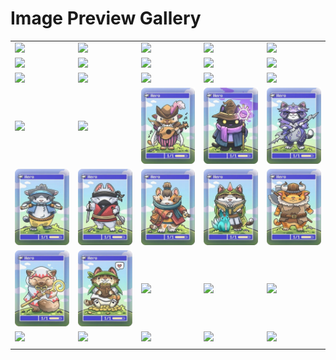 # Image Preview Gallery

<table>
  <tr>
    <td><img src="Angel 4-4 (Accurate).png" width="180"></td>
    <td><img src="Ape.png" width="180"></td>
    <td><img src="Beau.png" width="180"></td>
    <td><img src="Bird 1-1 (Blue).png" width="180"></td>
    <td><img src="Bird 2-2 (Chocobo).png" width="180"></td>
  </tr>
  <tr>
    <td><img src="Boar.png" width="180"></td>
    <td><img src="Clown Robot.png" width="180"></td>
    <td><img src="Construct 0-0.png" width="180"></td>
    <td><img src="Copy Cat.png" width="180"></td>
    <td><img src="Copy Dragon.png" width="180"></td>
  </tr>
  <tr>
    <td><img src="Dalek.png" width="180"></td>
    <td><img src="Eldrazi (10-10).png" width="180"></td>
    <td><img src="Elemental (Red Blue).png" width="180"></td>
    <td><img src="Energy.png" width="180"></td>
    <td><img src="Frog 1-1 (Final Fantasy).png" width="180"></td>
  </tr>
  <tr>
    <td><img src="Frog Lizard.png" width="180"></td>
    <td><img src="Goat.png" width="180"></td>
    <td><img src="Hero - Bard.png" width="180"></td>
    <td><img src="Hero - Black Mage.png" width="180"></td>
    <td><img src="Hero - Dragoon.png" width="180"></td>
  </tr>
  <tr>
    <td><img src="Hero - Monk.png" width="180"></td>
    <td><img src="Hero - Ninja.png" width="180"></td>
    <td><img src="Hero - Samurai.png" width="180"></td>
    <td><img src="Hero - Summoner.png" width="180"></td>
    <td><img src="Hero - Warrior.png" width="180"></td>
  </tr>
  <tr>
    <td><img src="Hero - White Mage.png" width="180"></td>
    <td><img src="Hero Thief.png" width="180"></td>
    <td><img src="Human 1-1 (Balloon).png" width="180"></td>
    <td><img src="Human Knight (2-2).png" width="180"></td>
    <td><img src="Human Warrior 1-1.png" width="180"></td>
  </tr>
  <tr>
    <td><img src="Island.png" width="180"></td>
    <td><img src="Jellyfish.png" width="180"></td>
    <td><img src="Lander.png" width="180"></td>
    <td><img src="Manifest Dread.png" width="180"></td>
    <td><img src="Marit Lage.png" width="180"></td>
  </tr>
  <tr>
    <td><img src="Mechtitan.png
